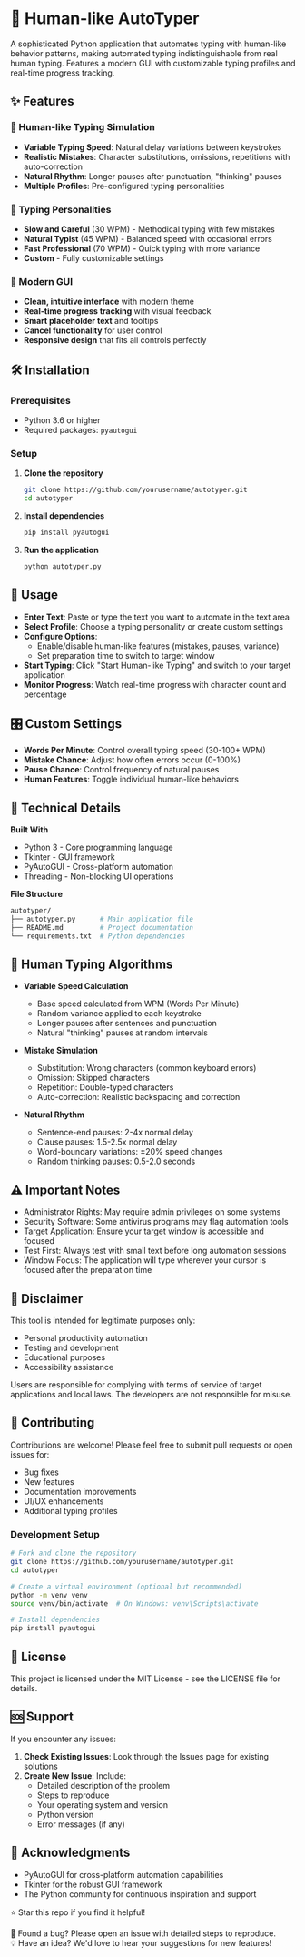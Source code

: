 # 🚀 Human-like AutoTyper

A sophisticated Python application that automates typing with human-like behavior patterns, making automated typing indistinguishable from real human typing. Features a modern GUI with customizable typing profiles and real-time progress tracking.

## ✨ Features

### 🎯 Human-like Typing Simulation
- **Variable Typing Speed**: Natural delay variations between keystrokes
- **Realistic Mistakes**: Character substitutions, omissions, repetitions with auto-correction
- **Natural Rhythm**: Longer pauses after punctuation, "thinking" pauses
- **Multiple Profiles**: Pre-configured typing personalities

### 👤 Typing Personalities
- **Slow and Careful** (30 WPM) - Methodical typing with few mistakes
- **Natural Typist** (45 WPM) - Balanced speed with occasional errors  
- **Fast Professional** (70 WPM) - Quick typing with more variance
- **Custom** - Fully customizable settings

### 🎨 Modern GUI
- **Clean, intuitive interface** with modern theme
- **Real-time progress tracking** with visual feedback
- **Smart placeholder text** and tooltips
- **Cancel functionality** for user control
- **Responsive design** that fits all controls perfectly

## 🛠️ Installation

### Prerequisites
- Python 3.6 or higher
- Required packages: `pyautogui`

### Setup
1. **Clone the repository**
   ```bash
   git clone https://github.com/yourusername/autotyper.git
   cd autotyper
   ```

2. **Install dependencies**
   ```bash
   pip install pyautogui
   ```

3. **Run the application**
   ```bash
   python autotyper.py
   ```

## 📖 Usage
- **Enter Text**: Paste or type the text you want to automate in the text area  
- **Select Profile**: Choose a typing personality or create custom settings  
- **Configure Options**:
  - Enable/disable human-like features (mistakes, pauses, variance)
  - Set preparation time to switch to target window  
- **Start Typing**: Click "Start Human-like Typing" and switch to your target application  
- **Monitor Progress**: Watch real-time progress with character count and percentage  

## 🎛️ Custom Settings
- **Words Per Minute**: Control overall typing speed (30-100+ WPM)  
- **Mistake Chance**: Adjust how often errors occur (0-100%)  
- **Pause Chance**: Control frequency of natural pauses  
- **Human Features**: Toggle individual human-like behaviors  

## 🔧 Technical Details
**Built With**  
- Python 3 - Core programming language  
- Tkinter - GUI framework  
- PyAutoGUI - Cross-platform automation  
- Threading - Non-blocking UI operations  

**File Structure**
```bash
autotyper/
├── autotyper.py      # Main application file
├── README.md         # Project documentation
└── requirements.txt  # Python dependencies
```

## 🎯 Human Typing Algorithms
- **Variable Speed Calculation**
  - Base speed calculated from WPM (Words Per Minute)  
  - Random variance applied to each keystroke  
  - Longer pauses after sentences and punctuation  
  - Natural "thinking" pauses at random intervals  

- **Mistake Simulation**
  - Substitution: Wrong characters (common keyboard errors)  
  - Omission: Skipped characters  
  - Repetition: Double-typed characters  
  - Auto-correction: Realistic backspacing and correction  

- **Natural Rhythm**
  - Sentence-end pauses: 2-4x normal delay  
  - Clause pauses: 1.5-2.5x normal delay  
  - Word-boundary variations: ±20% speed changes  
  - Random thinking pauses: 0.5-2.0 seconds  

## ⚠️ Important Notes
- Administrator Rights: May require admin privileges on some systems  
- Security Software: Some antivirus programs may flag automation tools  
- Target Application: Ensure your target window is accessible and focused  
- Test First: Always test with small text before long automation sessions  
- Window Focus: The application will type wherever your cursor is focused after the preparation time  

## 🚨 Disclaimer
This tool is intended for legitimate purposes only:
- Personal productivity automation  
- Testing and development  
- Educational purposes  
- Accessibility assistance  

Users are responsible for complying with terms of service of target applications and local laws. The developers are not responsible for misuse.

## 🤝 Contributing
Contributions are welcome! Please feel free to submit pull requests or open issues for:
- Bug fixes  
- New features  
- Documentation improvements  
- UI/UX enhancements  
- Additional typing profiles  

### Development Setup
```bash
# Fork and clone the repository
git clone https://github.com/yourusername/autotyper.git
cd autotyper

# Create a virtual environment (optional but recommended)
python -m venv venv
source venv/bin/activate  # On Windows: venv\Scripts\activate

# Install dependencies
pip install pyautogui
```

## 📄 License
This project is licensed under the MIT License - see the LICENSE file for details.

## 🆘 Support
If you encounter any issues:
1. **Check Existing Issues**: Look through the Issues page for existing solutions  
2. **Create New Issue**: Include:  
   - Detailed description of the problem  
   - Steps to reproduce  
   - Your operating system and version  
   - Python version  
   - Error messages (if any)  

## 🙏 Acknowledgments
- PyAutoGUI for cross-platform automation capabilities  
- Tkinter for the robust GUI framework  
- The Python community for continuous inspiration and support  

⭐ Star this repo if you find it helpful!  

🐛 Found a bug? Please open an issue with detailed steps to reproduce.  
💡 Have an idea? We'd love to hear your suggestions for new features!
